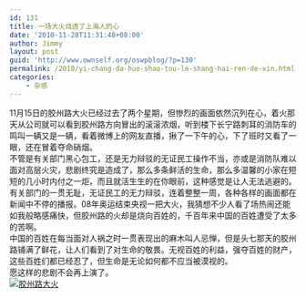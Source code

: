 ```yaml
---
id: 131
title: 一场大火烧透了上海人的心
date: '2010-11-28T11:31:48+08:00'
author: Jimmy
layout: post
guid: 'http://www.ownself.org/oswpblog/?p=130'
permalink: /2010/yi-chang-da-huo-shao-tou-le-shang-hai-ren-de-xin.html
categories:
    - 杂感
---
```


 11月15日的胶州路大火已经过去了两个星期，但惨烈的画面依然沉列在心，着火那天从公司就可以看到胶州路方向冒出的滚滚浓烟，听到楼下长宁路刺耳的消防车的鸣叫一辆又是一辆，看着微博上的网友直播，揪了一下午的心，下了班时又看了一眼，还在冒着夺命硝烟。   
 不管是有关部门黑心包工，还是无力辩驳的无证民工操作不当，亦或是消防队难以面对高层火灾，悲剧终究是造成了，那么多条鲜活的生命，那么多温馨的小家在短短的几小时内付之一炬，而且就活生生的在你眼前，这种感觉是让人无法逃避的。有关部门的一贯无耻，无证民工的无力辩驳，连着整整一周，各种各样的画面都在新闻中不停的播报。08年奥运结束央视一把大火，我猜想不少人看了场热闹还能如我般略感痛快，但胶州路的火却是烧向百姓的，千百年来中国的百姓遭受了太多的苦啊。   
 中国的百姓在每当面对人祸之时一贯表现出的麻木叫人忌惮，但是头七那天的胶州路铺满了鲜花，让人们看到了对生命的敬畏。无视百姓的利益，强夺百姓的财产，这些百姓们都已经忍了，但生命是无论如何都不应当被漠视的。   
 愿这样的悲剧不会再上演了。   
 [![胶州路大火](http://www.ownself.org/blog/wp-content/uploads/2010/8ddcacf3375c_A07B/jiaozhoulu2_thumb.jpg "胶州路大火")](http://www.ownself.org/blog/wp-content/uploads/2010/8ddcacf3375c_A07B/jiaozhoulu2.jpg)